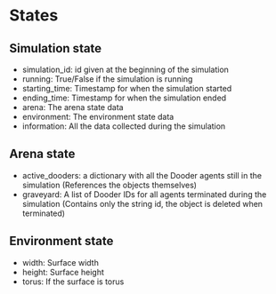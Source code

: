 # States

## Simulation state
* simulation_id: id given at the beginning of the simulation
* running: True/False if the simulation is running
* starting_time: Timestamp for when the simulation started
* ending_time: Timestamp for when the simulation ended
* arena: The arena state data
* environment: The environment state data
* information: All the data collected during the simulation

## Arena state
* active_dooders: a dictionary with all the Dooder agents still in the simulation (References the objects themselves)
* graveyard: A list of Dooder IDs for all agents terminated during the simulation (Contains only the string id, the object is deleted when terminated)

## Environment state
* width: Surface width
* height: Surface height
* torus: If the surface is torus
